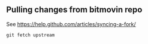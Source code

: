 ## Pulling changes from bitmovin repo 
See https://help.github.com/articles/syncing-a-fork/
```
git fetch upstream
```